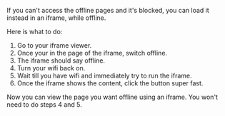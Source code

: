 If you can't access the offline pages and it's blocked, you can load it instead in an iframe, while offline. 

Here is what to do:

1. Go to your iframe viewer. 
2. Once your in the page of the iframe, switch offline.
3. The iframe should say offline.
4. Turn your wifi back on.
5. Wait till you have wifi and immediately try to run the iframe.
6. Once the iframe shows the content, click the button super fast.

Now you can view the page you want offline using an iframe. You won't need to do steps 4 and 5. 
